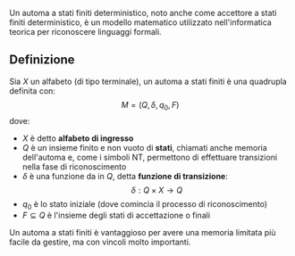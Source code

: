 Un automa a stati finiti deterministico, noto anche come accettore a stati finiti deterministico, è un modello matematico utilizzato nell'informatica teorica per riconoscere linguaggi formali.
## Definizione
Sia $X$ un alfabeto (di tipo terminale), un automa a stati finiti è una quadrupla definita con:
$$M=(Q,\delta,q_{0},F)$$
dove:
- $X$ è detto **alfabeto di ingresso**
- $Q$ è un insieme finito e non vuoto di **stati**, chiamati anche memoria dell'automa e, come i simboli NT, permettono di effettuare transizioni nella fase di riconoscimento
- $\delta$ è una funzione da in $Q$, detta **funzione di transizione**:$$\delta: Q \times X \to Q$$
- $q_{0}$ è lo stato iniziale (dove comincia il processo di riconoscimento)
- $F \subseteq Q$ è l'insieme degli stati di accettazione o finali

Un automa a stati finiti è vantaggioso per avere una memoria limitata più facile da gestire, ma con vincoli molto importanti.



